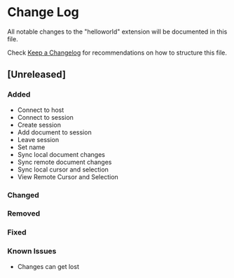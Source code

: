 # Change Log
All notable changes to the "helloworld" extension will be documented in this file.

Check [Keep a Changelog](http://keepachangelog.com/) for recommendations on how to structure this file.

## [Unreleased]

### Added

- Connect to host
- Connect to session
- Create session
- Add document to session
- Leave session
- Set name
- Sync local document changes
- Sync remote document changes
- Sync local cursor and selection
- View Remote Cursor and Selection

### Changed

### Removed

### Fixed

### Known Issues

- Changes can get lost